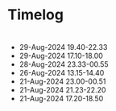 # Timelog

#
- 29-Aug-2024 19.40-22.33
- 29-Aug-2024 17.10-18.00
- 28-Aug-2024 23.33-00.55
- 26-Aug-2024 13.15-14.40
- 21-Aug-2024 23.00-00.51
- 21-Aug-2024 21.23-22.20
- 21-Aug-2024 17.20-18.50
